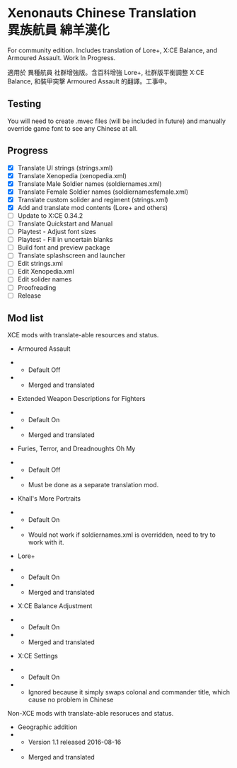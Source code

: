 # Xenonauts Chinese Translation <br> 異族航員 綿羊漢化 #

For community edition. Includes translation of Lore+, X:CE Balance, and Armoured Assault. Work In Progress.

適用於 異種航員 社群增強版。含百科增強 Lore+, 社群版平衡調整 X:CE Balance, 和裝甲突擊 Armoured Assault 的翻譯。工事中。

## Testing ##

You will need to create .mvec files (will be included in future)
and manually override game font to see any Chinese at all.

## Progress ##

* [x] Translate UI strings (strings.xml)
* [x] Translate Xenopedia (xenopedia.xml)
* [x] Translate Male Soldier names (soldiernames.xml)
* [x] Translate Female Soldier names (soldiernamesfemale.xml)
* [x] Translate custom solider and regiment (strings.xml)
* [x] Add and translate mod contents (Lore+ and others)
* [ ] Update to X:CE 0.34.2
* [ ] Translate Quickstart and Manual
* [ ] Playtest - Adjust font sizes
* [ ] Playtest - Fill in uncertain blanks
* [ ] Build font and preview package
* [ ] Translate splashscreen and launcher
* [ ] Edit strings.xml
* [ ] Edit Xenopedia.xml
* [ ] Edit solider names
* [ ] Proofreading
* [ ] Release

## Mod list ##

XCE mods with translate-able resources and status.

* Armoured Assault
* * Default Off
* * Merged and translated

* Extended Weapon Descriptions for Fighters
* * Default On
* * Merged and translated

* Furies, Terror, and Dreadnoughts Oh My
* * Default Off
* * Must be done as a separate translation mod.

* Khall's More Portraits
* * Default On
* * Would not work if soldiernames.xml is overridden, need to try to work with it.

* Lore+
* * Default On
* * Merged and translated

* X:CE Balance Adjustment
* * Default On
* * Merged and translated

* X:CE Settings
* * Default On
* * Ignored because it simply swaps colonal and commander title, which cause no problem in Chinese

Non-XCE mods with translate-able resoruces and status.

* Geographic addition
* * Version 1.1 released 2016-08-16
* * Merged and translated
